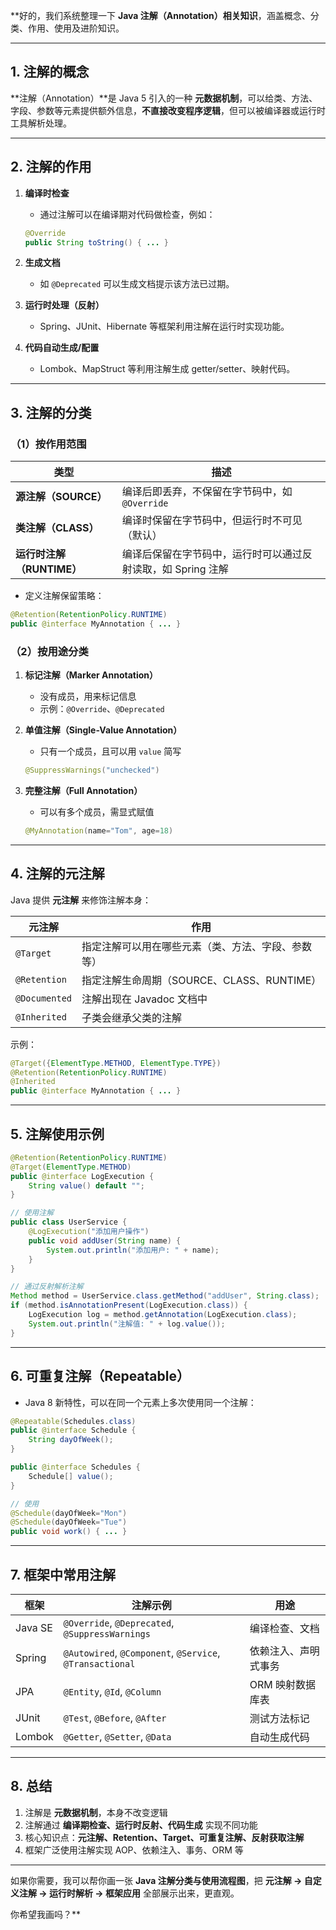 **好的，我们系统整理一下 **Java 注解（Annotation）相关知识**，涵盖概念、分类、作用、使用及进阶知识。

---

## 1. 注解的概念

\*\*注解（Annotation）\*\*是 Java 5 引入的一种 **元数据机制**，可以给类、方法、字段、参数等元素提供额外信息，**不直接改变程序逻辑**，但可以被编译器或运行时工具解析处理。

---

## 2. 注解的作用

1. **编译时检查**

   * 通过注解可以在编译期对代码做检查，例如：

   ```java
   @Override
   public String toString() { ... }
   ```

2. **生成文档**

   * 如 `@Deprecated` 可以生成文档提示该方法已过期。

3. **运行时处理（反射）**

   * Spring、JUnit、Hibernate 等框架利用注解在运行时实现功能。

4. **代码自动生成/配置**

   * Lombok、MapStruct 等利用注解生成 getter/setter、映射代码。

---

## 3. 注解的分类

### （1）按作用范围

| 类型                      | 描述                                                         |
| ------------------------- | ------------------------------------------------------------ |
| **源注解（SOURCE）**      | 编译后即丢弃，不保留在字节码中，如 `@Override`               |
| **类注解（CLASS）**       | 编译时保留在字节码中，但运行时不可见（默认）                 |
| **运行时注解（RUNTIME）** | 编译后保留在字节码中，运行时可以通过反射读取，如 Spring 注解 |

* 定义注解保留策略：

```java
@Retention(RetentionPolicy.RUNTIME)
public @interface MyAnnotation { ... }
```

### （2）按用途分类

1. **标记注解（Marker Annotation）**

   * 没有成员，用来标记信息
   * 示例：`@Override`、`@Deprecated`

2. **单值注解（Single-Value Annotation）**

   * 只有一个成员，且可以用 `value` 简写

   ```java
   @SuppressWarnings("unchecked")
   ```

3. **完整注解（Full Annotation）**

   * 可以有多个成员，需显式赋值

   ```java
   @MyAnnotation(name="Tom", age=18)
   ```

---

## 4. 注解的元注解

Java 提供 **元注解** 来修饰注解本身：

| 元注解        | 作用                                               |
| ------------- | -------------------------------------------------- |
| `@Target`     | 指定注解可以用在哪些元素（类、方法、字段、参数等） |
| `@Retention`  | 指定注解生命周期（SOURCE、CLASS、RUNTIME）         |
| `@Documented` | 注解出现在 Javadoc 文档中                          |
| `@Inherited`  | 子类会继承父类的注解                               |

示例：

```java
@Target({ElementType.METHOD, ElementType.TYPE})
@Retention(RetentionPolicy.RUNTIME)
@Inherited
public @interface MyAnnotation { ... }
```

---

## 5. 注解使用示例

```java
@Retention(RetentionPolicy.RUNTIME)
@Target(ElementType.METHOD)
public @interface LogExecution {
    String value() default "";
}

// 使用注解
public class UserService {
    @LogExecution("添加用户操作")
    public void addUser(String name) {
        System.out.println("添加用户: " + name);
    }
}

// 通过反射解析注解
Method method = UserService.class.getMethod("addUser", String.class);
if (method.isAnnotationPresent(LogExecution.class)) {
    LogExecution log = method.getAnnotation(LogExecution.class);
    System.out.println("注解值: " + log.value());
}
```

---

## 6. 可重复注解（Repeatable）

* Java 8 新特性，可以在同一个元素上多次使用同一个注解：

```java
@Repeatable(Schedules.class)
public @interface Schedule {
    String dayOfWeek();
}

public @interface Schedules {
    Schedule[] value();
}

// 使用
@Schedule(dayOfWeek="Mon")
@Schedule(dayOfWeek="Tue")
public void work() { ... }
```

---

## 7. 框架中常用注解

| 框架    | 注解示例                                                 | 用途                 |
| ------- | -------------------------------------------------------- | -------------------- |
| Java SE | `@Override`, `@Deprecated`, `@SuppressWarnings`          | 编译检查、文档       |
| Spring  | `@Autowired`, `@Component`, `@Service`, `@Transactional` | 依赖注入、声明式事务 |
| JPA     | `@Entity`, `@Id`, `@Column`                              | ORM 映射数据库表     |
| JUnit   | `@Test`, `@Before`, `@After`                             | 测试方法标记         |
| Lombok  | `@Getter`, `@Setter`, `@Data`                            | 自动生成代码         |

---

## 8. 总结

1. 注解是 **元数据机制**，本身不改变逻辑
2. 注解通过 **编译期检查、运行时反射、代码生成** 实现不同功能
3. 核心知识点：**元注解、Retention、Target、可重复注解、反射获取注解**
4. 框架广泛使用注解实现 AOP、依赖注入、事务、ORM 等

---

如果你需要，我可以帮你画一张 **Java 注解分类与使用流程图**，把 **元注解 → 自定义注解 → 运行时解析 → 框架应用** 全部展示出来，更直观。

你希望我画吗？**